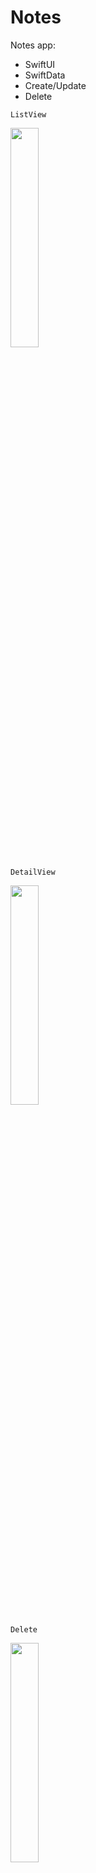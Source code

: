 # Notes

Notes app:
- SwiftUI
- SwiftData
- Create/Update
- Delete

`ListView`

<img src="https://github.com/maheshwaran01m/Notes/assets/102943217/9d88fb3e-e40f-4c05-803d-79f3e3d179cd" width=30% >

`DetailView`

<img src="https://github.com/maheshwaran01m/Notes/assets/102943217/928058a0-c188-449c-9f9d-1778daf93d18" width=30% >

`Delete`

<img src="https://github.com/maheshwaran01m/Notes/assets/102943217/8b7a5b27-fefd-439d-bc75-2bc4fdb66c45" width=30% >
